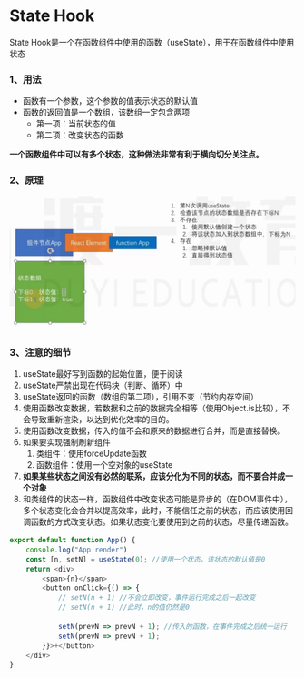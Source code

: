 # State Hook

State Hook是一个在函数组件中使用的函数（useState），用于在函数组件中使用状态

### 1、用法

- 函数有一个参数，这个参数的值表示状态的默认值
- 函数的返回值是一个数组，该数组一定包含两项
  - 第一项：当前状态的值
  - 第二项：改变状态的函数

**一个函数组件中可以有多个状态，这种做法非常有利于横向切分关注点。**

### 2、原理

![useState渲染原理](./react-learn/public/useState渲染原理.jpg)

### 3、注意的细节

1. useState最好写到函数的起始位置，便于阅读
2. useState严禁出现在代码块（判断、循环）中
3. useState返回的函数（数组的第二项），引用不变（节约内存空间）
4. 使用函数改变数据，若数据和之前的数据完全相等（使用Object.is比较），不会导致重新渲染，以达到优化效率的目的。
5. 使用函数改变数据，传入的值不会和原来的数据进行合并，而是直接替换。
6. 如果要实现强制刷新组件
   1. 类组件：使用forceUpdate函数
   2. 函数组件：使用一个空对象的useState
7. **如果某些状态之间没有必然的联系，应该分化为不同的状态，而不要合并成一个对象**
8. 和类组件的状态一样，函数组件中改变状态可能是异步的（在DOM事件中），多个状态变化会合并以提高效率，此时，不能信任之前的状态，而应该使用回调函数的方式改变状态。如果状态变化要使用到之前的状态，尽量传递函数。
```js
export default function App() {
    console.log("App render")
    const [n, setN] = useState(0); //使用一个状态，该状态的默认值是0
    return <div>
        <span>{n}</span>
        <button onClick={() => {
            // setN(n + 1) //不会立即改变，事件运行完成之后一起改变
            // setN(n + 1) //此时，n的值仍然是0

            setN(prevN => prevN + 1); //传入的函数，在事件完成之后统一运行
            setN(prevN => prevN + 1);
        }}>+</button>
    </div>
}
```